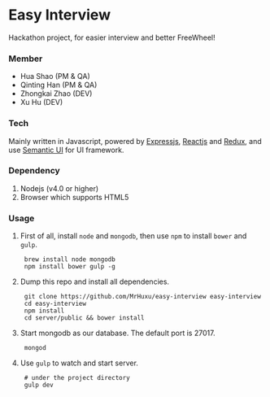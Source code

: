 # Easy Interview

Hackathon project, for easier interview and better FreeWheel!

### Member

- Hua Shao (PM & QA)
- Qinting Han (PM & QA)
- Zhongkai Zhao (DEV)
- Xu Hu (DEV)

### Tech

Mainly written in Javascript, powered by [Expressjs][1], [Reactjs][2] and [Redux][3], and use [Semantic UI][4] for UI framework.

### Dependency

1. Nodejs (v4.0 or higher)
2. Browser which supports HTML5

### Usage

1. First of all, install ```node``` and ```mongodb```, then use ```npm``` to install ```bower``` and ```gulp```.

        brew install node mongodb
        npm install bower gulp -g

2. Dump this repo and install all dependencies.

        git clone https://github.com/MrHuxu/easy-interview easy-interview
        cd easy-interview
        npm install
        cd server/public && bower install

3. Start mongodb as our database. The default port is 27017.

        mongod

4. Use ```gulp``` to watch and start server.

        # under the project directory
        gulp dev

  [1]: http://expressjs.com/
  [2]: http://facebook.github.io/react/
  [3]: http://rackt.org/redux/
  [4]: http://semantic-ui.com/
